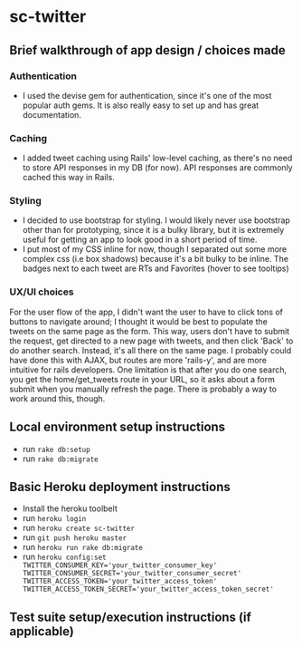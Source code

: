 # sc-twitter

## Brief walkthrough of app design / choices made

### Authentication

- I used the devise gem for authentication, since it's one of the most popular auth gems. It is also really easy to set up and has great documentation.

### Caching

- I added tweet caching using Rails' low-level caching, as there's no need to store API responses in my DB (for now). API responses are commonly cached this way in Rails.

### Styling

- I decided to use bootstrap for styling. I would likely never use bootstrap other than for prototyping, since it is a bulky library, but it is extremely useful for getting an app to look good in a short period of time.
- I put most of my CSS inline for now, though I separated out some more complex css (i.e box shadows) because it's a bit bulky to be inline. The badges next to each tweet are RTs and Favorites (hover to see tooltips)

### UX/UI choices

For the user flow of the app, I didn't want the user to have to click tons of buttons to navigate around; I thought it would be best to populate the tweets on the same page as the form. This way, users don't have to submit the request, get directed to a new page with tweets, and then click 'Back' to do another search. Instead, it's all there on the same page. I probably could have done this with AJAX, but routes are more 'rails-y', and are more intuitive for rails developers. One limitation is that after you do one search, you get the home/get_tweets route in your URL, so it asks about a form submit when you manually refresh the page. There is probably a way to work around this, though.

## Local environment setup instructions
- run `rake db:setup`
- run `rake db:migrate`

## Basic Heroku deployment instructions
- Install the heroku toolbelt
- run `heroku login`
- run `heroku create sc-twitter`
- run `git push heroku master`
- run `heroku run rake db:migrate`
- run `heroku config:set TWITTER_CONSUMER_KEY='your_twitter_consumer_key' TWITTER_CONSUMER_SECRET='your_twitter_consumer_secret' TWITTER_ACCESS_TOKEN='your_twitter_access_token' TWITTER_ACCESS_TOKEN_SECRET='your_twitter_access_token_secret'`

## Test suite setup/execution instructions (if applicable)